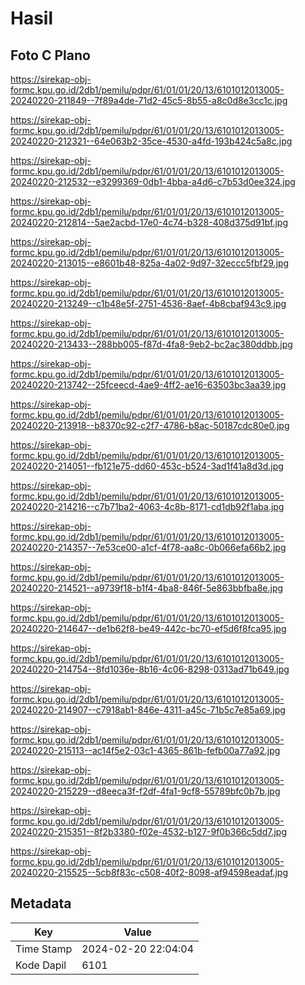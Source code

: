 # Hasil

## Foto C Plano

https://sirekap-obj-formc.kpu.go.id/2db1/pemilu/pdpr/61/01/01/20/13/6101012013005-20240220-211849--7f89a4de-71d2-45c5-8b55-a8c0d8e3cc1c.jpg

https://sirekap-obj-formc.kpu.go.id/2db1/pemilu/pdpr/61/01/01/20/13/6101012013005-20240220-212321--64e063b2-35ce-4530-a4fd-193b424c5a8c.jpg

https://sirekap-obj-formc.kpu.go.id/2db1/pemilu/pdpr/61/01/01/20/13/6101012013005-20240220-212532--e3299369-0db1-4bba-a4d6-c7b53d0ee324.jpg

https://sirekap-obj-formc.kpu.go.id/2db1/pemilu/pdpr/61/01/01/20/13/6101012013005-20240220-212814--5ae2acbd-17e0-4c74-b328-408d375d91bf.jpg

https://sirekap-obj-formc.kpu.go.id/2db1/pemilu/pdpr/61/01/01/20/13/6101012013005-20240220-213015--e8601b48-825a-4a02-9d97-32eccc5fbf29.jpg

https://sirekap-obj-formc.kpu.go.id/2db1/pemilu/pdpr/61/01/01/20/13/6101012013005-20240220-213249--c1b48e5f-2751-4536-8aef-4b8cbaf943c9.jpg

https://sirekap-obj-formc.kpu.go.id/2db1/pemilu/pdpr/61/01/01/20/13/6101012013005-20240220-213433--288bb005-f87d-4fa8-9eb2-bc2ac380ddbb.jpg

https://sirekap-obj-formc.kpu.go.id/2db1/pemilu/pdpr/61/01/01/20/13/6101012013005-20240220-213742--25fceecd-4ae9-4ff2-ae16-63503bc3aa39.jpg

https://sirekap-obj-formc.kpu.go.id/2db1/pemilu/pdpr/61/01/01/20/13/6101012013005-20240220-213918--b8370c92-c2f7-4786-b8ac-50187cdc80e0.jpg

https://sirekap-obj-formc.kpu.go.id/2db1/pemilu/pdpr/61/01/01/20/13/6101012013005-20240220-214051--fb121e75-dd60-453c-b524-3ad1f41a8d3d.jpg

https://sirekap-obj-formc.kpu.go.id/2db1/pemilu/pdpr/61/01/01/20/13/6101012013005-20240220-214216--c7b71ba2-4063-4c8b-8171-cd1db92f1aba.jpg

https://sirekap-obj-formc.kpu.go.id/2db1/pemilu/pdpr/61/01/01/20/13/6101012013005-20240220-214357--7e53ce00-a1cf-4f78-aa8c-0b066efa66b2.jpg

https://sirekap-obj-formc.kpu.go.id/2db1/pemilu/pdpr/61/01/01/20/13/6101012013005-20240220-214521--a9739f18-b1f4-4ba8-846f-5e863bbfba8e.jpg

https://sirekap-obj-formc.kpu.go.id/2db1/pemilu/pdpr/61/01/01/20/13/6101012013005-20240220-214647--de1b62f8-be49-442c-bc70-ef5d6f8fca95.jpg

https://sirekap-obj-formc.kpu.go.id/2db1/pemilu/pdpr/61/01/01/20/13/6101012013005-20240220-214754--8fd1036e-8b16-4c06-8298-0313ad71b649.jpg

https://sirekap-obj-formc.kpu.go.id/2db1/pemilu/pdpr/61/01/01/20/13/6101012013005-20240220-214907--c7918ab1-846e-4311-a45c-71b5c7e85a69.jpg

https://sirekap-obj-formc.kpu.go.id/2db1/pemilu/pdpr/61/01/01/20/13/6101012013005-20240220-215113--ac14f5e2-03c1-4365-861b-fefb00a77a92.jpg

https://sirekap-obj-formc.kpu.go.id/2db1/pemilu/pdpr/61/01/01/20/13/6101012013005-20240220-215229--d8eeca3f-f2df-4fa1-9cf8-55789bfc0b7b.jpg

https://sirekap-obj-formc.kpu.go.id/2db1/pemilu/pdpr/61/01/01/20/13/6101012013005-20240220-215351--8f2b3380-f02e-4532-b127-9f0b366c5dd7.jpg

https://sirekap-obj-formc.kpu.go.id/2db1/pemilu/pdpr/61/01/01/20/13/6101012013005-20240220-215525--5cb8f83c-c508-40f2-8098-af94598eadaf.jpg


## Metadata

| Key        | Value               |
| ---------- | ------------------- |
| Time Stamp | 2024-02-20 22:04:04 |
| Kode Dapil | 6101                |



